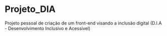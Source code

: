 # Projeto_DIA
Projeto pessoal de criação de um front-end visando a inclusão digital (D.I.A - Desenvolvimento Inclusivo e Acessível)
